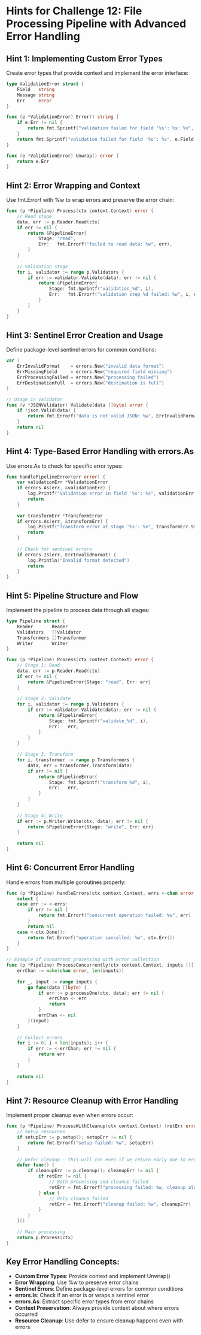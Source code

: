 # Hints for Challenge 12: File Processing Pipeline with Advanced Error Handling

## Hint 1: Implementing Custom Error Types
Create error types that provide context and implement the error interface:
```go
type ValidationError struct {
    Field   string
    Message string
    Err     error
}

func (e *ValidationError) Error() string {
    if e.Err != nil {
        return fmt.Sprintf("validation failed for field '%s': %s: %v", e.Field, e.Message, e.Err)
    }
    return fmt.Sprintf("validation failed for field '%s': %s", e.Field, e.Message)
}

func (e *ValidationError) Unwrap() error {
    return e.Err
}
```

## Hint 2: Error Wrapping and Context
Use fmt.Errorf with %w to wrap errors and preserve the error chain:
```go
func (p *Pipeline) Process(ctx context.Context) error {
    // Read stage
    data, err := p.Reader.Read(ctx)
    if err != nil {
        return &PipelineError{
            Stage: "read",
            Err:   fmt.Errorf("failed to read data: %w", err),
        }
    }
    
    // Validation stage
    for i, validator := range p.Validators {
        if err := validator.Validate(data); err != nil {
            return &PipelineError{
                Stage: fmt.Sprintf("validation_%d", i),
                Err:   fmt.Errorf("validation step %d failed: %w", i, err),
            }
        }
    }
}
```

## Hint 3: Sentinel Error Creation and Usage
Define package-level sentinel errors for common conditions:
```go
var (
    ErrInvalidFormat    = errors.New("invalid data format")
    ErrMissingField     = errors.New("required field missing")
    ErrProcessingFailed = errors.New("processing failed")
    ErrDestinationFull  = errors.New("destination is full")
)

// Usage in validator
func (v *JSONValidator) Validate(data []byte) error {
    if !json.Valid(data) {
        return fmt.Errorf("data is not valid JSON: %w", ErrInvalidFormat)
    }
    return nil
}
```

## Hint 4: Type-Based Error Handling with errors.As
Use errors.As to check for specific error types:
```go
func handlePipelineError(err error) {
    var validationErr *ValidationError
    if errors.As(err, &validationErr) {
        log.Printf("Validation error in field '%s': %s", validationErr.Field, validationErr.Message)
        return
    }
    
    var transformErr *TransformError
    if errors.As(err, &transformErr) {
        log.Printf("Transform error at stage '%s': %v", transformErr.Stage, transformErr.Err)
        return
    }
    
    // Check for sentinel errors
    if errors.Is(err, ErrInvalidFormat) {
        log.Println("Invalid format detected")
        return
    }
}
```

## Hint 5: Pipeline Structure and Flow
Implement the pipeline to process data through all stages:
```go
type Pipeline struct {
    Reader       Reader
    Validators   []Validator
    Transformers []Transformer
    Writer       Writer
}

func (p *Pipeline) Process(ctx context.Context) error {
    // Stage 1: Read
    data, err := p.Reader.Read(ctx)
    if err != nil {
        return &PipelineError{Stage: "read", Err: err}
    }
    
    // Stage 2: Validate
    for i, validator := range p.Validators {
        if err := validator.Validate(data); err != nil {
            return &PipelineError{
                Stage: fmt.Sprintf("validate_%d", i),
                Err:   err,
            }
        }
    }
    
    // Stage 3: Transform
    for i, transformer := range p.Transformers {
        data, err = transformer.Transform(data)
        if err != nil {
            return &PipelineError{
                Stage: fmt.Sprintf("transform_%d", i),
                Err:   err,
            }
        }
    }
    
    // Stage 4: Write
    if err := p.Writer.Write(ctx, data); err != nil {
        return &PipelineError{Stage: "write", Err: err}
    }
    
    return nil
}
```

## Hint 6: Concurrent Error Handling
Handle errors from multiple goroutines properly:
```go
func (p *Pipeline) handleErrors(ctx context.Context, errs <-chan error) error {
    select {
    case err := <-errs:
        if err != nil {
            return fmt.Errorf("concurrent operation failed: %w", err)
        }
        return nil
    case <-ctx.Done():
        return fmt.Errorf("operation cancelled: %w", ctx.Err())
    }
}

// Example of concurrent processing with error collection
func (p *Pipeline) ProcessConcurrently(ctx context.Context, inputs [][]byte) error {
    errChan := make(chan error, len(inputs))
    
    for _, input := range inputs {
        go func(data []byte) {
            if err := p.processOne(ctx, data); err != nil {
                errChan <- err
                return
            }
            errChan <- nil
        }(input)
    }
    
    // Collect errors
    for i := 0; i < len(inputs); i++ {
        if err := <-errChan; err != nil {
            return err
        }
    }
    
    return nil
}
```

## Hint 7: Resource Cleanup with Error Handling
Implement proper cleanup even when errors occur:
```go
func (p *Pipeline) ProcessWithCleanup(ctx context.Context) (retErr error) {
    // Setup resources
    if setupErr := p.setup(); setupErr != nil {
        return fmt.Errorf("setup failed: %w", setupErr)
    }
    
    // Defer cleanup - this will run even if we return early due to errors
    defer func() {
        if cleanupErr := p.cleanup(); cleanupErr != nil {
            if retErr != nil {
                // Both processing and cleanup failed
                retErr = fmt.Errorf("processing failed: %w, cleanup also failed: %v", retErr, cleanupErr)
            } else {
                // Only cleanup failed
                retErr = fmt.Errorf("cleanup failed: %w", cleanupErr)
            }
        }
    }()
    
    // Main processing
    return p.Process(ctx)
}
```

## Key Error Handling Concepts:
- **Custom Error Types**: Provide context and implement Unwrap()
- **Error Wrapping**: Use %w to preserve error chains
- **Sentinel Errors**: Define package-level errors for common conditions
- **errors.Is**: Check if an error is or wraps a sentinel error
- **errors.As**: Extract specific error types from error chains
- **Context Preservation**: Always provide context about where errors occurred
- **Resource Cleanup**: Use defer to ensure cleanup happens even with errors 